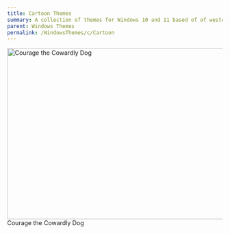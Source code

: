 ```yaml
---
title: Cartoon Themes
summary: A collection of themes for Windows 10 and 11 based of of western animation and cartoons
parent: Windows Themes
permalink: /WindowsThemes/c/Cartoon
---
```


<div class="gallery text-delta">
<div class="gallery-item">
<a target="_blank" href="https://the-back-room.info/WindowsThemes/Deskthemepacks/CourageTCD">
<img src="https://gitlab.com/the-back-room/deskthemepacks/sfw/courage-tcd/-/raw/main/Extras/Preview.bmp" alt="Courage the Cowardly Dog" width="600" height="400">
</a>
<div class="desc">Courage the Cowardly Dog</div>
</div>
</div>